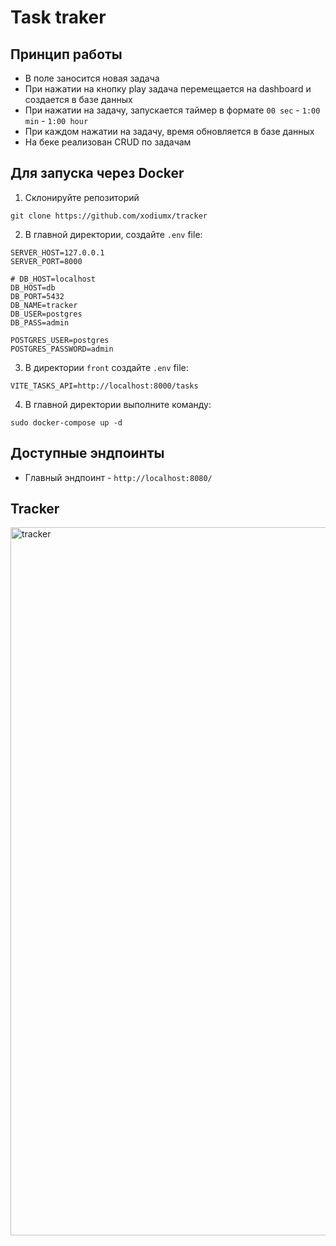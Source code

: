 # Task traker

## Принцип работы
- В поле заносится новая задача
- При нажатии на кнопку play задача перемещается на dashboard и создается в базе данных
- При нажатии на задачу, запускается таймер в формате `00 sec` - `1:00 min` - `1:00 hour`
- При каждом нажатии на задачу, время обновляется в базе данных
- На беке реализован CRUD по задачам

## Для запуска через Docker

1. Cклонируйте репозиторий
```
git clone https://github.com/xodiumx/tracker
```
2. В главной директории, создайте `.env` file:
```
SERVER_HOST=127.0.0.1
SERVER_PORT=8000

# DB_HOST=localhost
DB_HOST=db
DB_PORT=5432
DB_NAME=tracker
DB_USER=postgres
DB_PASS=admin

POSTGRES_USER=postgres
POSTGRES_PASSWORD=admin
```
3. В директории `front` создайте `.env` file:
```
VITE_TASKS_API=http://localhost:8000/tasks
```
4. В главной директории выполните команду:
```
sudo docker-compose up -d
```

## Доступные эндпоинты

- Главный эндпоинт - `http://localhost:8080/`

## Tracker

<img width="1133" alt="tracker" src="https://github.com/xodiumx/tracker/assets/111197771/9f486fd1-fa36-47e8-8982-d4b25ff47a22">

